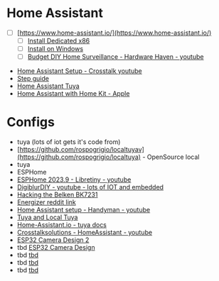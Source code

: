 # Home Assistant
- [ ] [https://www.home-assistant.io/](https://www.home-assistant.io/)
	- [ ] [Install Dedicated x86](https://www.home-assistant.io/installation/generic-x86-64)
	- [ ] [Install on Windows](https://www.home-assistant.io/installation/windows)
	- [ ] [Budget DIY Home Surveillance - Hardware Haven - youtube](https://www.youtube.com/watch?v=6ahtCpIoWU4)
- [Home Assistant Setup - Crosstalk youtube](https://youtu.be/Y38qRYYAwAI)
- [Step guide](https://www.crosstalksolutions.com/home-assistant-the-ultimate-setup-guide-a-step-by-step-tutorial/)
- [Home Assistant Tuya](https://www.youtube.com/watch?v=k9_SyfToDEw)
- [Home Assistant with Home Kit - Apple](https://www.youtube.com/watch?v=9G2f_c3fnyc)
# Configs
- tuya (lots of iot gets it's code from)
- [https://github.com/rospogrigio/localtuyav](https://github.com/rospogrigio/localtuya) - OpenSource local
- tuya
- ESPHome
- [ESPHome 2023.9 - Libretiny - youtube](https://www.youtube.com/watch?v=zDXL1BMPhcA)
- [DigiblurDIY - youtube - lots of IOT and embedded](https://www.youtube.com/@digiblurDIY/videos)
- [Hacking the Belken BK7231](https://www.youtube.com/watch?v=t0o8nMbqOSA)
- [Energizer reddit link](https://www.reddit.com/r/smarthome/comments/17h9nq5/never_buy_energizer_smart_bulbs/)
- [Home Assistant setup - Handyman - youtube](https://www.youtube.com/watch?v=xOLj4FOY-QI)
- [Tuya and Local Tuya](https://community.home-assistant.io/t/use-tuya-or-local-tuya/545718)
- [Home-Assistant.io - tuya docs](https://www.home-assistant.io/integrations/tuya/)
- [Crosstalksolutions - HomeAssistant - youtube](https://www.crosstalksolutions.com/home-assistant-the-ultimate-setup-guide-a-step-by-step-tutorial/)
- [ESP32 Camera Design 2](https://www.youtube.com/watch?v=Ul0h5Maeoeg)
- tbd [ESP32 Camera Design](https://www.youtube.com/watch?v=k_PJLkfqDuI)
- tbd [tbd](tbd)
- tbd [tbd](tbd)
- tbd [tbd](tbd)
